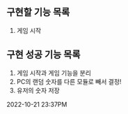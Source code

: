 <br>

## 구현할 기능 목록
  1. 게임 시작

## 구현 성공 기능 목록
  1. 게임 시작과 게임 기능을 분리
  2. PC의 랜덤 숫자를 다른 모듈로 빼서 결정!
  3. 유저의 숫자 저장

2022-10-21 23:37PM